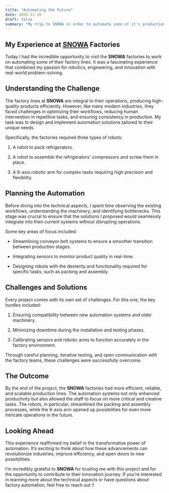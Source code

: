 ```yaml
---
title: "Automating the Future"
date: 2024-11-26
draft: false
summary: "My trip to SNOWA in order to automate some of it's production"
---
```


## My Experience at [SNOWA](https://en.wikipedia.org/wiki/Snowa) Factories

Today I had the incredible opportunity to visit the **SNOWA** factories to work on automating some of their factory lines. It was a fascinating experience that combined my passion for robotics, engineering, and innovation with real-world problem-solving.

## Understanding the Challenge

The factory lines at **SNOWA** are integral to their operations, producing high-quality products efficiently. However, like many modern industries, they faced challenges in optimizing their workflows, reducing human intervention in repetitive tasks, and ensuring consistency in production. My task was to design and implement automation solutions tailored to their unique needs.

Specifically, the factories required three types of robots:

1. A robot to pack refrigerators.

2. A robot to assemble the refrigerators' compressors and screw them in place.

3. A 9-axis robotic arm for complex tasks requiring high precision and flexibility.

## Planning the Automation

Before diving into the technical aspects, I spent time observing the existing workflows, understanding the machinery, and identifying bottlenecks. This stage was crucial to ensure that the solutions I proposed would seamlessly integrate into their current systems without disrupting operations.

Some key areas of focus included:

* Streamlining conveyor belt systems to ensure a smoother transition between production stages.

* Integrating sensors to monitor product quality in real-time.

* Designing robots with the dexterity and functionality required for specific tasks, such as packing and assembly.


## Challenges and Solutions

Every project comes with its own set of challenges. For this one, the key hurdles included:

1. Ensuring compatibility between new automation systems and older machinery.

2. Minimizing downtime during the installation and testing phases.

3. Calibrating sensors and robotic arms to function accurately in the factory environment.

Through careful planning, iterative testing, and open communication with the factory teams, these challenges were successfully overcome.

## The Outcome

By the end of the project, the **SNOWA** factories had more efficient, reliable, and scalable production lines. The automation systems not only enhanced productivity but also allowed the staff to focus on more critical and creative tasks. The robots, in particular, streamlined the packing and assembly processes, while the 9-axis arm opened up possibilities for even more intricate operations in the future.

## Looking Ahead

This experience reaffirmed my belief in the transformative power of automation. It’s exciting to think about how these advancements can revolutionize industries, improve efficiency, and open doors to new possibilities.

I’m incredibly grateful to **SNOWA** for trusting me with this project and for the opportunity to contribute to their innovation journey. If you’re interested in learning more about the technical aspects or have questions about factory automation, feel free to reach out !!